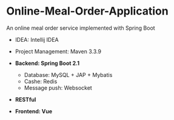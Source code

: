 # Online-Meal-Order-Application
An online meal order service implemented with Spring Boot

* IDEA: Intellij IDEA

* Project Management: Maven 3.3.9

* **Backend: Spring Boot 2.1**
	* Database: MySQL + JAP + Mybatis
	* Cashe: Redis
	* Message push: Websocket

* **RESTful**

* **Frontend: Vue**

